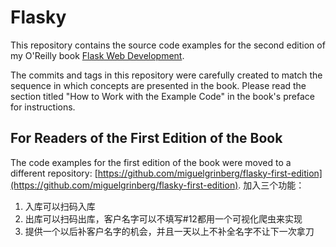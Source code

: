 Flasky
======

This repository contains the source code examples for the second edition of my O'Reilly book [Flask Web Development](http://www.flaskbook.com).

The commits and tags in this repository were carefully created to match the sequence in which concepts are presented in the book. Please read the section titled "How to Work with the Example Code" in the book's preface for instructions.

For Readers of the First Edition of the Book
--------------------------------------------

The code examples for the first edition of the book were moved to a different repository: [https://github.com/miguelgrinberg/flasky-first-edition](https://github.com/miguelgrinberg/flasky-first-edition).
加入三个功能：
1. 入库可以扫码入库
2. 出库可以扫码出库，客户名字可以不填写#12都用一个可视化爬虫来实现
3. 提供一个以后补客户名字的机会，并且一天以上不补全名字不让下一次拿刀